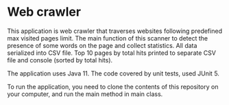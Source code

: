 # Web crawler

This application is web crawler that traverses websites following predefined max visited pages limit. 
The main function of this scanner to detect the presence of some words on the page and collect statistics.
All data serialized into CSV file. Top 10 pages by total hits printed to separate CSV file and console (sorted by total hits).

The application uses Java 11.
The code covered by unit tests, used JUnit 5.

To run the application, you need to clone the contents of this repository on your computer, and run the main method in main class.
